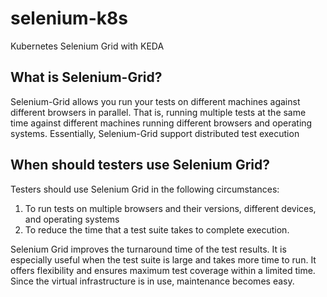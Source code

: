 # selenium-k8s
Kubernetes Selenium Grid with KEDA

## What is Selenium-Grid?
Selenium-Grid allows you run your tests on different machines against different browsers in parallel. That is, running multiple tests at the same time against different machines running different browsers and operating systems. Essentially, Selenium-Grid support distributed test execution

## When should testers use Selenium Grid?
Testers should use Selenium Grid in the following circumstances:
1. To run tests on multiple browsers and their versions, different devices, and operating systems
2. To reduce the time that a test suite takes to complete execution.  

Selenium Grid improves the turnaround time of the test results. It is especially useful when the test suite is large and takes more time to run. It offers flexibility and ensures maximum test coverage within a limited time. Since the virtual infrastructure is in use, maintenance becomes easy.

